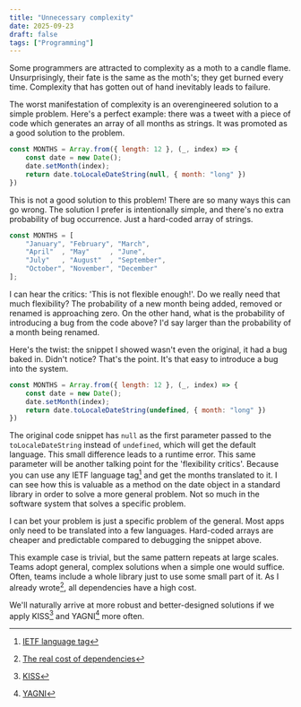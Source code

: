 ```yaml
---
title: "Unnecessary complexity"
date: 2025-09-23
draft: false
tags: ["Programming"]
---
```


Some programmers are attracted to complexity as a moth to a candle flame.
Unsurprisingly, their fate is the same as the moth's; they get burned every
time. Complexity that has gotten out of hand inevitably leads to failure.

The worst manifestation of complexity is an overengineered solution to a simple
problem. Here's a perfect example: there was a tweet with a piece of code which
generates an array of all months as strings. It was promoted as a good solution
to the problem.

``` javascript
const MONTHS = Array.from({ length: 12 }, (_, index) => {
    const date = new Date();
    date.setMonth(index);
    return date.toLocaleDateString(null, { month: "long" })
})
```

This is not a good solution to this problem! There are so many ways this can go
wrong. The solution I prefer is intentionally simple, and there's no extra
probability of bug occurrence. Just a hard-coded array of strings. 

``` javascript
const MONTHS = [
    "January", "February", "March",
    "April"  , "May"     , "June",
    "July"   , "August"  , "September",
    "October", "November", "December"
];
```

I can hear the critics: 'This is not flexible enough!'. Do we really need that
much flexibility? The probability of a new month being added, removed or
renamed is approaching zero. On the other hand, what is the probability of
introducing a bug from the code above? I'd say larger than the probability of a
month being renamed.

Here's the twist: the snippet I showed wasn't even the original, it had a bug
baked in. Didn't notice? That's the point. It's that easy to introduce a bug
into the system.

``` javascript
const MONTHS = Array.from({ length: 12 }, (_, index) => {
    const date = new Date();
    date.setMonth(index);
    return date.toLocaleDateString(undefined, { month: "long" })
})
```

The original code snippet has `null` as the first parameter passed to the
`toLocaleDateString` instead of `undefined`, which will get the default
language. This small difference leads to a runtime error. This same parameter
will be another talking point for the 'flexibility critics'. Because you can
use any IETF language tag[^1] and get the months translated to it. I can see
how this is valuable as a method on the date object in a standard library in
order to solve a more general problem. Not so much in the software system that
solves a specific problem. 

I can bet your problem is just a specific problem of the general. Most apps only
need to be translated into a few languages. Hard-coded arrays are cheaper and
predictable compared to debugging the snippet above.

This example case is trivial, but the same pattern repeats at large scales.
Teams adopt general, complex solutions when a simple one would suffice. Often,
teams include a whole library just to use some small part of it. As I already
wrote[^2], all dependencies have a high cost.

We'll naturally arrive at more robust and better-designed solutions if we apply
KISS[^3] and YAGNI[^4] more often.

[^1]: [IETF language tag](https://en.wikipedia.org/wiki/IETF_language_tag)
[^2]: [The real cost of dependencies](https://dnonov.com/posts/the-real-cost-of-dependencies)
[^3]: [KISS](https://en.wikipedia.org/wiki/KISS_principle)
[^4]: [YAGNI](https://en.wikipedia.org/wiki/You_aren%27t_gonna_need_it)
